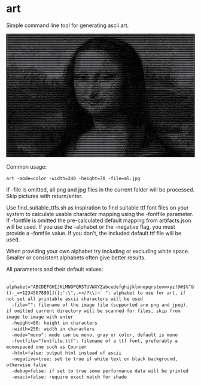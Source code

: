 art
===

Simple command line tool for generating ascii art.

![](ascii.png)

Common usage:

```
art -mode=color -width=240 -height=70 -file=ml.jpg
```

If -file is omitted, all png and jpg files in the current folder will be processed. Skip pictures with return/enter.

Use find_suitable_ttfs.sh as inspiration to find suitable ttf font files on your system to calculate usable character mapping using
the -fontfile parameter.
If -fontfile is omitted the pre-calculated default mapping from artifacts.json will be used. If you use the -alphabet or the
-negative flag, you must provide a -fontfile value. If you don't, the included default ttf file will be used.

When providing your own alphabet try including or excluding white space. Smaller or consistent alphabets often give better results.

All parameters and their default values:

```
  -alphabet="ABCDEFGHIJKLMNOPQRSTUVWXYZabcedefghijklmnopqrstuvwxyz!@#$%^&*()-_=+1234567890[]{};':\",.<>/?\\|~` ": alphabet to use for art, if not set all printable ascii characters will be used
  -file="": filename of the image file (supported are png and jpeg), if omitted current directory will be scanned for files, skip from image to image with enter
  -height=80: height in characters
  -width=250: width in characters
  -mode="mono": mode can be mono, gray or color, default is mono
  -fontfile="fontfile.ttf": filename of a ttf font, preferably a monospaced one such as Courier
  -html=false: output html instead of ascii
  -negative=true: set to true if white text on black background, otherwise false
  -debug=false: if set to true some performance data will be printed
  -exact=false: require exact match for shade
```
